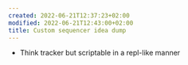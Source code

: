 ```yaml
---
created: 2022-06-21T12:37:23+02:00
modified: 2022-06-21T12:43:00+02:00
title: Custom sequencer idea dump
---
```


- Think tracker but scriptable in a repl-like manner
